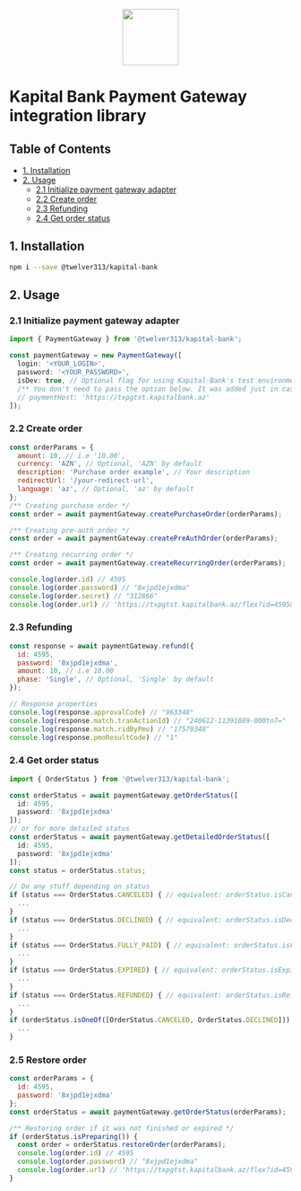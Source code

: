 <p align="center">
  <img src="https://github.com/user-attachments/assets/4e0c929a-a97b-415c-a576-1f9217221776" height="100px">
</p>


# Kapital Bank Payment Gateway integration library

## Table of Contents

- [1. Installation](#1-installation)
- [2. Usage](#2-usage)
    - [2.1 Initialize payment gateway adapter](#21-initialize-payment-gateway-adapter)
    - [2.2 Create order](#22-create-order)
    - [2.3 Refunding](#23-refunding)
    - [2.4 Get order status](#24-get-order-status)

## 1. Installation
```bash
npm i --save @twelver313/kapital-bank
```

## 2. Usage
### 2.1 Initialize payment gateway adapter
```javascript
import { PaymentGateway } from '@twelver313/kapital-bank';

const paymentGateway = new PaymentGateway([
  login: '<YOUR_LOGIN>',
  password: '<YOUR_PASSWORD>',
  isDev: true, // Optional flag for using Kapital-Bank's test environment
  /** You don't need to pass the option below. It was added just in case Kapital Bank changes host address */
  // paymentHost: 'https://txpgtst.kapitalbank.az'
]);
```

### 2.2 Create order
```javascript
const orderParams = {
  amount: 10, // i.e '10.00',
  currency: 'AZN', // Optional, 'AZN' by default
  description: 'Purchase order example', // Your description
  redirectUrl: '/your-redirect-url',
  language: 'az', // Optional, 'az' by default
};
/** Creating purchase order */
const order = await paymentGateway.createPurchaseOrder(orderParams);

/** Creating pre-auth order */
const order = await paymentGateway.createPreAuthOrder(orderParams);

/** Creating recurring order */
const order = await paymentGateway.createRecurringOrder(orderParams);

console.log(order.id) // 4595
console.log(order.password) // "8xjpd1ejxdma"
console.log(order.secret) // "312866"
console.log(order.url) // 'https://txpgtst.kapitalbank.az/flex?id=4595&password=8xjpd1ejxdma
```

### 2.3 Refunding
```javascript
const response = await paymentGateway.refund({
  id: 4595,
  password: '8xjpd1ejxdma',
  amount: 10, // i.e 10.00
  phase: 'Single', // Optional, 'Single' by default
});

// Response properties
console.log(response.approvalCode) // "963348"
console.log(response.match.tranActionId) // "240612-11391689-000tn7="
console.log(response.match.ridByPmo) // "17579348"
console.log(response.pmoResultCode) // "1"
```

### 2.4 Get order status
```javascript
import { OrderStatus } from '@twelver313/kapital-bank';

const orderStatus = await paymentGateway.getOrderStatus([
  id: 4595,
  password: '8xjpd1ejxdma'
]);
// or for more detailed status
const orderStatus = await paymentGateway.getDetailedOrderStatus([
  id: 4595,
  password: '8xjpd1ejxdma'
]);
const status = orderStatus.status;

// Do any stuff depending on status
if (status === OrderStatus.CANCELED) { // equivalent: orderStatus.isCanceled()
  ...
}
if (status === OrderStatus.DECLINED) { // equivalent: orderStatus.isDeclined()
  ...
}
if (status === OrderStatus.FULLY_PAID) { // equivalent: orderStatus.isFullyPaid()
  ...
}
if (status === OrderStatus.EXPIRED) { // equivalent: orderStatus.isExpired()
  ...
}
if (status === OrderStatus.REFUNDED) { // equivalent: orderStatus.isRefunded()
  ...
}
if (orderStatus.isOneOf([OrderStatus.CANCELED, OrderStatus.DECLINED])) {
  ...
}
```

### 2.5 Restore order
```javascript
const orderParams = {
  id: 4595,
  password: '8xjpd1ejxdma'
};
const orderStatus = await paymentGateway.getOrderStatus(orderParams);

/** Restoring order if it was not finished or expired */
if (orderStatus.isPreparing()) {
  const order = orderStatus.restoreOrder(orderParams);
  console.log(order.id) // 4595
  console.log(order.password) // "8xjpd1ejxdma"
  console.log(order.url) // 'https://txpgtst.kapitalbank.az/flex?id=4595&password=8xjpd1ejxdma
}
```
